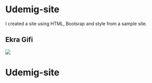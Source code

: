 <h1>Udemig-site</h1>

I created a site using HTML, Bootsrap and style from a sample site.

<h2>Ekra Gifi</h2>

![](ekran.gif)

# Udemig-site

